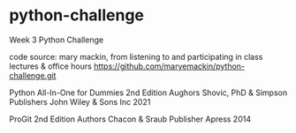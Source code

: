 # python-challenge
Week 3 Python Challenge

code source: mary mackin, from listening to and participating in class lectures & office hours
https://github.com/maryemackin/python-challenge.git

Python All-In-One for Dummies 2nd Edition
Aughors Shovic, PhD & Simpson
Publishers John Wiley & Sons Inc
2021

ProGit 2nd Edition
Authors Chacon & Sraub
Publisher Apress
2014
